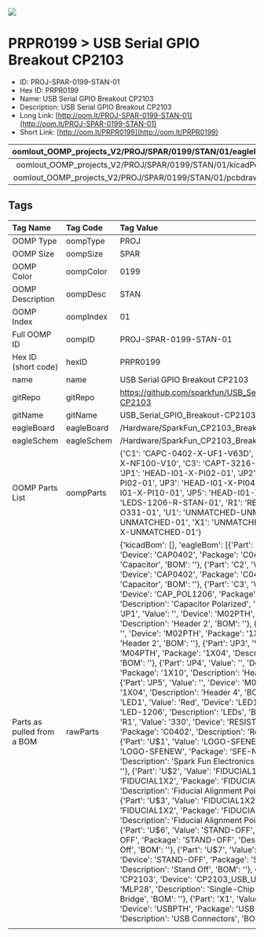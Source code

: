 


  
![][im]
# PRPR0199 > USB Serial GPIO Breakout CP2103

- ID: PROJ-SPAR-0199-STAN-01
- Hex ID: PRPR0199
- Name: USB Serial GPIO Breakout CP2103
- Description: USB Serial GPIO Breakout CP2103
- Long Link: [http://oom.lt/PROJ-SPAR-0199-STAN-01](http://oom.lt/PROJ-SPAR-0199-STAN-01)
- Short Link: [http://oom.lt/PRPR0199](http://oom.lt/PRPR0199)
  

|oomlout_OOMP_projects_V2/PROJ/SPAR/0199/STAN/01/eagleImage.png|oomlout_OOMP_projects_V2/PROJ/SPAR/0199/STAN/01/eagleSchemImage.png|oomlout_OOMP_projects_V2/PROJ/SPAR/0199/STAN/01/kicadPcb3dFront.png|oomlout_OOMP_projects_V2/PROJ/SPAR/0199/STAN/01/kicadPcb3dBack.png|
| :---: | :---: | :---: | :---: |
|oomlout_OOMP_projects_V2/PROJ/SPAR/0199/STAN/01/kicadPcb3d.png|oomlout_OOMP_projects_V2/PROJ/SPAR/0199/STAN/01/bomBack.png|oomlout_OOMP_projects_V2/PROJ/SPAR/0199/STAN/01/bomFront.png|oomlout_OOMP_projects_V2/PROJ/SPAR/0199/STAN/01/pcbdraw.svg|
|oomlout_OOMP_projects_V2/PROJ/SPAR/0199/STAN/01/pcbdrawBack.svg||||

## Tags
  

|Tag Name|Tag Code|Tag Value|
| :--- | :--- | :--- |
|OOMP Type|oompType|PROJ|
|OOMP Size|oompSize|SPAR|
|OOMP Color|oompColor|0199|
|OOMP Description|oompDesc|STAN|
|OOMP Index|oompIndex|01|
|Full OOMP ID|oompID|PROJ-SPAR-0199-STAN-01|
|Hex ID (short code)|hexID|PRPR0199|
|name|name|USB Serial GPIO Breakout CP2103|
|gitRepo|gitRepo|https://github.com/sparkfun/USB_Serial_GPIO_Breakout-CP2103|
|gitName|gitName|USB_Serial_GPIO_Breakout-CP2103|
|eagleBoard|eagleBoard|/Hardware/SparkFun_CP2103_Breakout.brd|
|eagleSchem|eagleSchem|/Hardware/SparkFun_CP2103_Breakout.sch|
|OOMP Parts List|oompParts|{'C1': 'CAPC-0402-X-UF1-V63D', 'C2': 'CAPC-0402-X-NF100-V10', 'C3': 'CAPT-3216-X-UF10-V10', 'JP1': 'HEAD-I01-X-PI02-01', 'JP2': 'HEAD-I01-X-PI02-01', 'JP3': 'HEAD-I01-X-PI04-01', 'JP4': 'HEAD-I01-X-PI10-01', 'JP5': 'HEAD-I01-X-PI04-01', 'LED1': 'LEDS-1206-R-STAN-01', 'R1': 'RESE-0402-X-O331-01', 'U1': 'UNMATCHED-UNMATCHED-X-UNMATCHED-01', 'X1': 'UNMATCHED-UNMATCHED-X-UNMATCHED-01'}|
|Parts as pulled from a BOM|rawParts|{'kicadBom': [], 'eagleBom': [{'Part': 'C1', 'Value': '1uF', 'Device': 'CAP0402', 'Package': 'C0402', 'Description': 'Capacitor', 'BOM': ''}, {'Part': 'C2', 'Value': '0.1uF', 'Device': 'CAP0402', 'Package': 'C0402', 'Description': 'Capacitor', 'BOM': ''}, {'Part': 'C3', 'Value': '10uF', 'Device': 'CAP_POL1206', 'Package': 'EIA3216', 'Description': 'Capacitor Polarized', 'BOM': ''}, {'Part': 'JP1', 'Value': '', 'Device': 'M02PTH', 'Package': '1X02', 'Description': 'Header 2', 'BOM': ''}, {'Part': 'JP2', 'Value': '', 'Device': 'M02PTH', 'Package': '1X02', 'Description': 'Header 2', 'BOM': ''}, {'Part': 'JP3', 'Value': '', 'Device': 'M04PTH', 'Package': '1X04', 'Description': 'Header 4', 'BOM': ''}, {'Part': 'JP4', 'Value': '', 'Device': 'M100.1', 'Package': '1X10', 'Description': 'Header 10', 'BOM': ''}, {'Part': 'JP5', 'Value': '', 'Device': 'M04PTH', 'Package': '1X04', 'Description': 'Header 4', 'BOM': ''}, {'Part': 'LED1', 'Value': 'Red', 'Device': 'LED1206', 'Package': 'LED-1206', 'Description': 'LEDs', 'BOM': ''}, {'Part': 'R1', 'Value': '330', 'Device': 'RESISTOR0402', 'Package': 'C0402', 'Description': 'Resistor', 'BOM': ''}, {'Part': 'U$1', 'Value': 'LOGO-SFENEW', 'Device': 'LOGO-SFENEW', 'Package': 'SFE-NEW-WEBLOGO', 'Description': 'Spark Fun Electronics PCB Logo', 'BOM': ''}, {'Part': 'U$2', 'Value': 'FIDUCIAL1X2', 'Device': 'FIDUCIAL1X2', 'Package': 'FIDUCIAL-1X2', 'Description': 'Fiducial Alignment Points', 'BOM': ''}, {'Part': 'U$3', 'Value': 'FIDUCIAL1X2', 'Device': 'FIDUCIAL1X2', 'Package': 'FIDUCIAL-1X2', 'Description': 'Fiducial Alignment Points', 'BOM': ''}, {'Part': 'U$6', 'Value': 'STAND-OFF', 'Device': 'STAND-OFF', 'Package': 'STAND-OFF', 'Description': 'Stand Off', 'BOM': ''}, {'Part': 'U$7', 'Value': 'STAND-OFF', 'Device': 'STAND-OFF', 'Package': 'STAND-OFF', 'Description': 'Stand Off', 'BOM': ''}, {'Part': 'U1', 'Value': 'CP2103', 'Device': 'CP2103_USB_UART', 'Package': 'MLP28', 'Description': 'Single-Chip USB to UART Bridge', 'BOM': ''}, {'Part': 'X1', 'Value': 'USBPTH', 'Device': 'USBPTH', 'Package': 'USB-B-PTH', 'Description': 'USB Connectors', 'BOM': ''}]}|
||||



[im]: PROJ/SPAR/0199/STAN/01/kicadPcb3d_450.png
